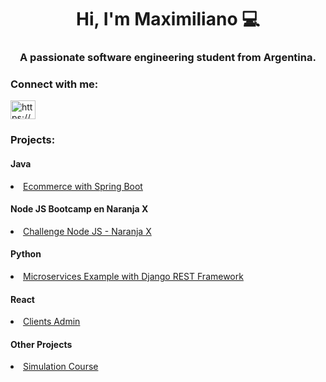 <h1 align="center">Hi, I'm Maximiliano 💻</h1>
<h3 align="center">A passionate software engineering student from Argentina. </h3>


<h3 align="left">Connect with me:</h3>
<p align="left">
<a href="https://www.linkedin.com/in/maximiliano-rivero-zuin/" target="blank"><img align="center" src="https://raw.githubusercontent.com/rahuldkjain/github-profile-readme-generator/master/src/images/icons/Social/linked-in-alt.svg" alt="https://www.linkedin.com/in/maximiliano-rivero-zuin/" height="30" width="40" /></a>
</p>

<h3 align="left">Projects:</h3>

<h4 align="left">Java</h4>
<li> <a href="https://grupo4mastersport-production.up.railway.app/api/v1/inicio" target="_blank">Ecommerce with Spring Boot</a> </li>

<h4 align="left">Node JS Bootcamp en Naranja X</h4>
<li> <a href="https://gitlab.com/maximiliano-rivero-zuin" target="_blank">Challenge Node JS - Naranja X </a> </li>

<h4 align="left">Python</h4>
<li> <a href="https://github.com/MaximilianoTRZ/DjangoGeneration_Example" target="_blank">Microservices Example with Django REST Framework</a> </li>

<h4 align="left">React</h4>
<li> <a href="https://adminpacientesreactmtrz.netlify.app" target="_blank">Clients Admin</a></li>


<h4 align="left">Other Projects</h4>
<li> <a href="https://grupo11-global-simulacion.netlify.app" target="_blank">Simulation Course </a></li>
